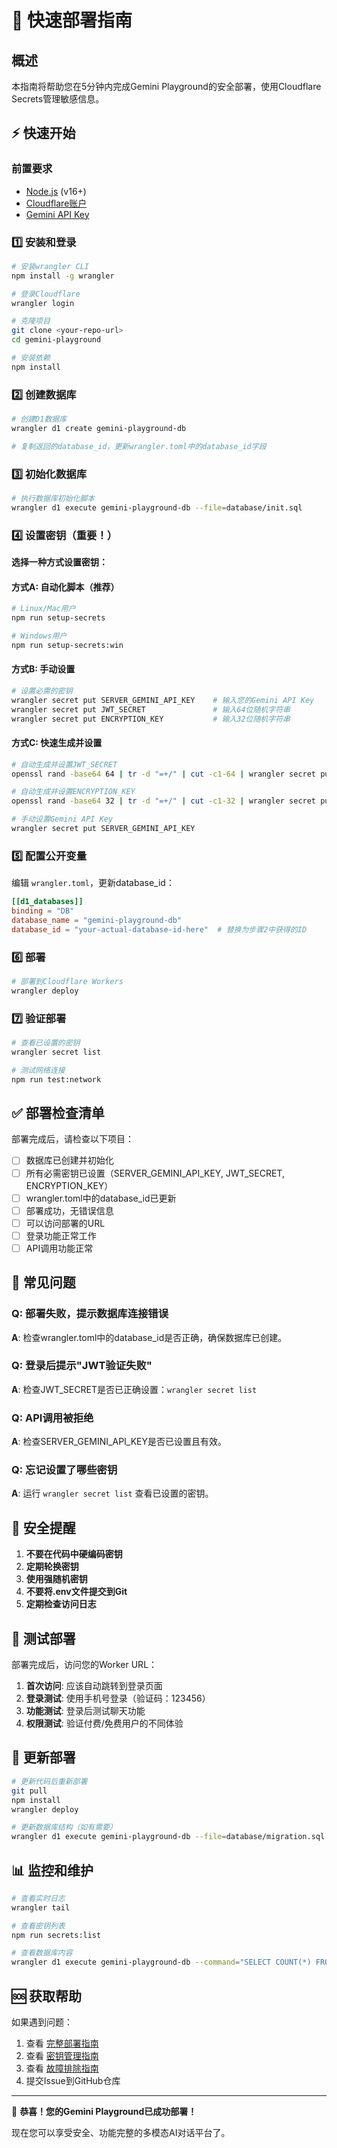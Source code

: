 # 🚀 快速部署指南

## 概述

本指南将帮助您在5分钟内完成Gemini Playground的安全部署，使用Cloudflare Secrets管理敏感信息。

## ⚡ 快速开始

### 前置要求

- [Node.js](https://nodejs.org/) (v16+)
- [Cloudflare账户](https://dash.cloudflare.com/)
- [Gemini API Key](https://aistudio.google.com/app/apikey)

### 1️⃣ 安装和登录

```bash
# 安装wrangler CLI
npm install -g wrangler

# 登录Cloudflare
wrangler login

# 克隆项目
git clone <your-repo-url>
cd gemini-playground

# 安装依赖
npm install
```

### 2️⃣ 创建数据库

```bash
# 创建D1数据库
wrangler d1 create gemini-playground-db

# 复制返回的database_id，更新wrangler.toml中的database_id字段
```

### 3️⃣ 初始化数据库

```bash
# 执行数据库初始化脚本
wrangler d1 execute gemini-playground-db --file=database/init.sql
```

### 4️⃣ 设置密钥（重要！）

**选择一种方式设置密钥：**

#### 方式A: 自动化脚本（推荐）

```bash
# Linux/Mac用户
npm run setup-secrets

# Windows用户
npm run setup-secrets:win
```

#### 方式B: 手动设置

```bash
# 设置必需的密钥
wrangler secret put SERVER_GEMINI_API_KEY    # 输入您的Gemini API Key
wrangler secret put JWT_SECRET               # 输入64位随机字符串
wrangler secret put ENCRYPTION_KEY           # 输入32位随机字符串
```

#### 方式C: 快速生成并设置

```bash
# 自动生成并设置JWT_SECRET
openssl rand -base64 64 | tr -d "=+/" | cut -c1-64 | wrangler secret put JWT_SECRET

# 自动生成并设置ENCRYPTION_KEY
openssl rand -base64 32 | tr -d "=+/" | cut -c1-32 | wrangler secret put ENCRYPTION_KEY

# 手动设置Gemini API Key
wrangler secret put SERVER_GEMINI_API_KEY
```

### 5️⃣ 配置公开变量

编辑 `wrangler.toml`，更新database_id：

```toml
[[d1_databases]]
binding = "DB"
database_name = "gemini-playground-db"
database_id = "your-actual-database-id-here"  # 替换为步骤2中获得的ID
```

### 6️⃣ 部署

```bash
# 部署到Cloudflare Workers
wrangler deploy
```

### 7️⃣ 验证部署

```bash
# 查看已设置的密钥
wrangler secret list

# 测试网络连接
npm run test:network
```

## ✅ 部署检查清单

部署完成后，请检查以下项目：

- [ ] 数据库已创建并初始化
- [ ] 所有必需密钥已设置（SERVER_GEMINI_API_KEY, JWT_SECRET, ENCRYPTION_KEY）
- [ ] wrangler.toml中的database_id已更新
- [ ] 部署成功，无错误信息
- [ ] 可以访问部署的URL
- [ ] 登录功能正常工作
- [ ] API调用功能正常

## 🔧 常见问题

### Q: 部署失败，提示数据库连接错误
**A**: 检查wrangler.toml中的database_id是否正确，确保数据库已创建。

### Q: 登录后提示"JWT验证失败"
**A**: 检查JWT_SECRET是否已正确设置：`wrangler secret list`

### Q: API调用被拒绝
**A**: 检查SERVER_GEMINI_API_KEY是否已设置且有效。

### Q: 忘记设置了哪些密钥
**A**: 运行 `wrangler secret list` 查看已设置的密钥。

## 🔐 安全提醒

1. **不要在代码中硬编码密钥**
2. **定期轮换密钥**
3. **使用强随机密钥**
4. **不要将.env文件提交到Git**
5. **定期检查访问日志**

## 📱 测试部署

部署完成后，访问您的Worker URL：

1. **首次访问**: 应该自动跳转到登录页面
2. **登录测试**: 使用手机号登录（验证码：123456）
3. **功能测试**: 登录后测试聊天功能
4. **权限测试**: 验证付费/免费用户的不同体验

## 🔄 更新部署

```bash
# 更新代码后重新部署
git pull
npm install
wrangler deploy

# 更新数据库结构（如有需要）
wrangler d1 execute gemini-playground-db --file=database/migration.sql
```

## 📊 监控和维护

```bash
# 查看实时日志
wrangler tail

# 查看密钥列表
npm run secrets:list

# 查看数据库内容
wrangler d1 execute gemini-playground-db --command="SELECT COUNT(*) FROM users"
```

## 🆘 获取帮助

如果遇到问题：

1. 查看 [完整部署指南](USER_SYSTEM_DEPLOYMENT.md)
2. 查看 [密钥管理指南](SECRETS_MANAGEMENT.md)
3. 查看 [故障排除指南](TROUBLESHOOTING.md)
4. 提交Issue到GitHub仓库

---

🎉 **恭喜！您的Gemini Playground已成功部署！**

现在您可以享受安全、功能完整的多模态AI对话平台了。

